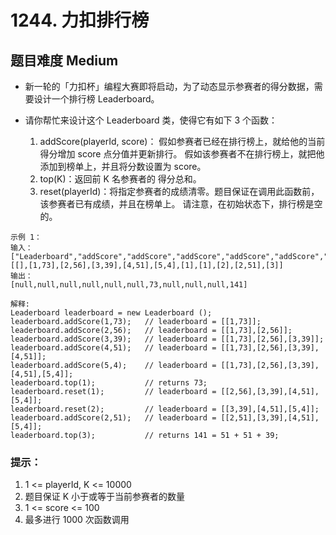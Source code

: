 # 1244. 力扣排行榜

## 题目难度 Medium

- 新一轮的「力扣杯」编程大赛即将启动，为了动态显示参赛者的得分数据，需要设计一个排行榜 Leaderboard。

- 请你帮忙来设计这个 Leaderboard 类，使得它有如下 3 个函数：

  1. addScore(playerId, score)：
   假如参赛者已经在排行榜上，就给他的当前得分增加 score 点分值并更新排行。
   假如该参赛者不在排行榜上，就把他添加到榜单上，并且将分数设置为 score。
  2. top(K)：返回前 K 名参赛者的 得分总和。
  3. reset(playerId)：将指定参赛者的成绩清零。题目保证在调用此函数前，该参赛者已有成绩，并且在榜单上。
   请注意，在初始状态下，排行榜是空的。

```shell
示例 1：
输入：
["Leaderboard","addScore","addScore","addScore","addScore","addScore","top","reset","reset","addScore","top"]
[[],[1,73],[2,56],[3,39],[4,51],[5,4],[1],[1],[2],[2,51],[3]]
输出：
[null,null,null,null,null,null,73,null,null,null,141]
```

```shell
解释:
Leaderboard leaderboard = new Leaderboard ();
leaderboard.addScore(1,73);   // leaderboard = [[1,73]];
leaderboard.addScore(2,56);   // leaderboard = [[1,73],[2,56]];
leaderboard.addScore(3,39);   // leaderboard = [[1,73],[2,56],[3,39]];
leaderboard.addScore(4,51);   // leaderboard = [[1,73],[2,56],[3,39],[4,51]];
leaderboard.addScore(5,4);    // leaderboard = [[1,73],[2,56],[3,39],[4,51],[5,4]];
leaderboard.top(1);           // returns 73;
leaderboard.reset(1);         // leaderboard = [[2,56],[3,39],[4,51],[5,4]];
leaderboard.reset(2);         // leaderboard = [[3,39],[4,51],[5,4]];
leaderboard.addScore(2,51);   // leaderboard = [[2,51],[3,39],[4,51],[5,4]];
leaderboard.top(3);           // returns 141 = 51 + 51 + 39;
```

### 提示：

1. 1 <= playerId, K <= 10000
2. 题目保证 K 小于或等于当前参赛者的数量
3. 1 <= score <= 100
4. 最多进行 1000 次函数调用
